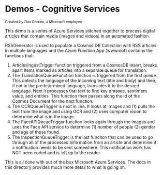 # Demos - Cognitive Services
<sup>Created by Dan Grecoe, a Microsoft employee</sup>

This demo is a series of Azure Services stitched together to process digital articles that contain media (images and videos) in an automated fashion.

RSSGenerator is used to populate a Cosmos DB Collection with RSS articles in multiple languages and the Azure Function App (wwwroot) contains the functions that:

1. ArticlesIngestTrigger function triggered from a CosmosDB insert, breaks apart items marked as articles into a separate queue for translation.
2. The TranslationQueueFunction function is triggered from the first queue. This detects the language of the incoming text (title and body) and then, if not in the predetermined language, translates it to the desired language. Next it processes that text to find key phrases, sentiment value, and entities. This function then passes along the id of the Cosmos Document for the next function.
3. The OCRQueueTrigger is next in line. It looks at images and (1) pulls the text from the image and using OCR and (2) uses computer vision to determine what is in the image.
4. The FaceAPIQueueTrigger function looks again through the images and uses the Face API service to determine (1) number of people (2) gender and age of those found.
5. The InspectionQueueTrigger is the last funciton that can be used to go through all of the processed information from an article and determine if a notification needs to be sent somewhere. This notification work has NOT been coded and is left up to the reader.

This is all done with out of the box Microsoft Azure Services. The docx in this directory provides much more detail to what is going on.
